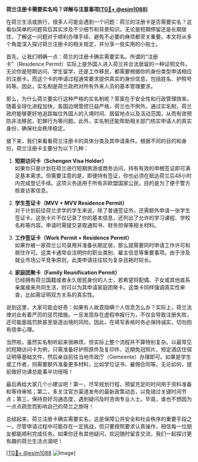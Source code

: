 **荷兰注册卡需要实名吗？详解与注意事项[[TG💪+ @esim1088](https://t.me/s/esim1088)]**

在荷兰生活或旅行，很多人可能会遇到一个问题：荷兰的注册卡是否需要实名？这看似简单的问题背后其实涉及不少细节和背景知识。无论是短期停留还是长期居住，了解这一问题对于顺利办理手续、避免不必要的麻烦都至关重要。本文将从多个角度深入探讨荷兰注册卡的相关规定，并分享一些实用的小贴士。

首先，让我们明确一点：荷兰的注册卡确实需要实名。所谓的“注册卡”（Residence Permit）实际上是外国人进入荷兰并合法居留的一种证明文件。无论你是短期访问、学生留学，还是工作移民，都需要根据你的身份类型申请相应的注册卡。而这个卡的申请过程通常要求提供真实的身份信息，包括姓名、护照号码等。因此，实名制是荷兰政府对所有外来人员的基本管理要求。

那么，为什么荷兰要实行这种严格的实名制呢？答案在于安全性和行政管理效率。随着全球化进程加快，各国边境管控日益严格，荷兰也不例外。通过实名制，荷兰政府能够更好地追踪每位外国人的入境时间、居留地点以及活动范围，从而有效预防非法移民、犯罪行为等问题。此外，实名制还能帮助相关部门核实申请人的真实身份，确保社会秩序稳定。

接下来，我们来看看荷兰注册卡的具体分类及其申请条件。根据不同的目的和身份，荷兰注册卡主要分为以下几种：

1. **短期访问卡（Schengen Visa Holder）**  
   如果你只是计划在荷兰进行短期旅游或商务访问，持有有效的申根签证即可满足基本需求。但需要注意的是，即便持有签证，你也必须在抵达荷兰后48小时内完成登记手续。这项义务适用于所有非欧盟国家公民，目的是为了便于警方核查访客信息。

2. **学生签证卡（MVV + MVV Residence Permit）**  
   对于计划前往荷兰求学的学生来说，除了普通签证外，还需额外申请一张学生签证卡。这张卡片不仅记录了你的基本信息，还列出了允许的学习课程、学校名称等内容。申请时需提交录取通知书、财务担保等相关材料。

3. **工作签证卡（Work Permit + Residence Permit）**  
   如果你被一家荷兰公司录用并准备长期定居，那么就需要同时申请工作许可和居住许可。这类卡通常会注明你的职业类别、雇主信息等重要事项。由于涉及就业市场公平竞争原则，此类申请往往较为复杂且耗时较长。

4. **家庭团聚卡（Family Reunification Permit）**  
   已经拥有荷兰国籍或者永久居民身份的人士，若希望将配偶、子女或其他直系亲属接来共同生活，则可以为其申请家庭团聚卡。这类卡同样强调真实性审查，比如需证明双方关系的真实性。

说到这里，大家可能会好奇：如果有人故意隐瞒个人信息怎么办？实际上，荷兰法律对此有着严厉的惩罚措施。一旦发现存在虚假申报行为，不仅会导致注册失败，还可能面临罚款甚至驱逐出境的风险。因此，在填写表格时务必保持诚实，切勿抱有侥幸心理。

当然啦，虽然实名制听起来很麻烦，但实际上整个流程并不算特别复杂。以最常见的短期访问卡为例，只需准备好护照原件及复印件、近期免冠照片、预定酒店住宿证明等基础文件，然后亲自前往当地市政厅（Gemeente）办理即可。如果是学生或工作者，则需要额外准备更多材料，比如学位证书、雇佣合同等。无论如何，提前做好功课总能事半功倍哦！

最后再给大家几个小建议吧！第一，尽早规划行程，预留充足的时间用于资料准备和等待审核；第二，多关注官方渠道发布的最新政策动态，以免错过关键时间节点；第三，保持良好沟通态度，遇到疑问及时咨询专业人士。毕竟，谁也不想因为一点点疏忽而影响自己的荷兰之旅呀！

总结起来，荷兰注册卡确实需要实名，这是保障公共安全和社会秩序的重要手段之一。尽管申请过程中可能存在一定挑战，但只要按照要求认真操作，相信每一位朋友都能顺利完成任务。如果你还有其他疑问，欢迎随时留言交流，我们一起探讨更有趣的荷兰生活点滴吧！

[[TG💪+ @esim1088](https://t.me/s/esim1088) ![Image](https://i.postimg.cc/4NQfJmqS/Snipaste-2025-05-13-00-14-12.png)]
